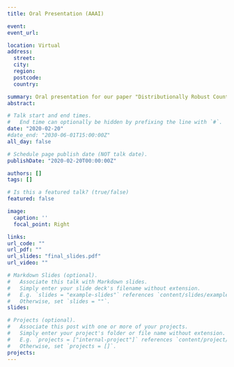 ```yaml
---
title: Oral Presentation (AAAI)

event: 
event_url: 

location: Virtual
address:
  street: 
  city: 
  region: 
  postcode: 
  country: 

summary: Oral presentation for our paper "Distributionally Robust Counterfactual Risk Minimization".
abstract: 

# Talk start and end times.
#   End time can optionally be hidden by prefixing the line with `#`.
date: "2020-02-20"
#date_end: "2030-06-01T15:00:00Z"
all_day: false

# Schedule page publish date (NOT talk date).
publishDate: "2020-02-20T00:00:00Z"

authors: []
tags: []

# Is this a featured talk? (true/false)
featured: false

image:
  caption: ''
  focal_point: Right

links:
url_code: ""
url_pdf: ""
url_slides: "final_slides.pdf"
url_video: ""

# Markdown Slides (optional).
#   Associate this talk with Markdown slides.
#   Simply enter your slide deck's filename without extension.
#   E.g. `slides = "example-slides"` references `content/slides/example-slides.md`.
#   Otherwise, set `slides = ""`.
slides:

# Projects (optional).
#   Associate this post with one or more of your projects.
#   Simply enter your project's folder or file name without extension.
#   E.g. `projects = ["internal-project"]` references `content/project/deep-learning/index.md`.
#   Otherwise, set `projects = []`.
projects:
---
```


